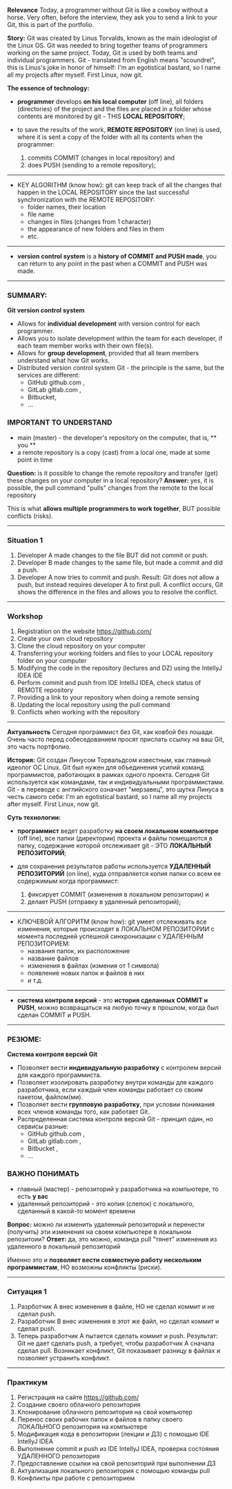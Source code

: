 **Relevance**
Today, a programmer without Git is like a cowboy without a horse.
Very often, before the interview, they ask you to send a link to your Git, this is part of the portfolio.

**Story:**
Git was created by Linus Torvalds, known as the main ideologist of the Linux OS.
Git was needed to bring together teams of programmers working on the same project.
Today, Git is used by both teams and individual programmers.
Git - translated from English means "scoundrel", this is Linus's joke in honor of himself:
I'm an egotistical bastard, so I name all my projects after myself. First Linux, now git.

**The essence of technology:**
- **programmer** develops **on his local computer** (off line), all folders (directories) of the project and
  the files are placed in a folder whose contents are monitored by git - THIS **LOCAL REPOSITORY**;

- to save the results of the work, **REMOTE REPOSITORY** (on line) is used, where it is sent
  a copy of the folder with all its contents when the programmer:
    1. commits COMMIT (changes in local repository) and
    2. does PUSH (sending to a remote repository);

___________________________________________________________

- KEY ALGORITHM (know how):
  git can keep track of all the changes that happen in the LOCAL REPOSITORY
  since the last successful synchronization with the REMOTE REPOSITORY:
    - folder names, their location
    - file name
    - changes in files (changes from 1 character)
    - the appearance of new folders and files in them
    - etc.
___________________________________________________________

- **version control system** is a **history of COMMIT and PUSH made**, you can return
  to any point in the past when a COMMIT and PUSH was made.

________________________________________________________

### SUMMARY:
**Git version control system**
* Allows for **individual development** with version control for each programmer.
* Allows you to isolate development within the team for each developer,
  if each team member works with their own file(s).
* Allows for **group development**, provided that all team members understand what
  how Git works.
* Distributed version control system Git - the principle is the same, but the services are different:
    - GitHub github.com ,
    - GitLab gitlab.com ,
    - Bitbucket,
    - ...

### IMPORTANT TO UNDERSTAND
* main (master) - the developer's repository on the computer, that is, ** you **
* a remote repository is a copy (cast) from a local one, made at some point in time

**Question:** is it possible to change the remote repository and transfer (get) these changes
on your computer in a local repository?
**Answer:** yes, it is possible, the pull command "pulls" changes from the remote to the local repository

This is what **allows multiple programmers to work together**, BUT
possible conflicts (risks).

__________________________

### Situation 1
1. Developer A made changes to the file BUT did not commit or push.
2. Developer B made changes to the same file, but made a commit and did a push.
3. Developer A now tries to commit and push.
   Result: Git does not allow a push, but instead requires developer A to first pull.
   A conflict occurs, Git shows the difference in the files and allows you to resolve the conflict.
____________________________

### Workshop
1. Registration on the website https://github.com/
2. Create your own cloud repository
3. Clone the cloud repository on your computer
4. Transferring your working folders and files to your LOCAL repository folder on your computer
4. Modifying the code in the repository (lectures and DZ) using the IntellyJ IDEA IDE
5. Perform commit and push from IDE IntelliJ IDEA, check status of REMOTE repository
6. Providing a link to your repository when doing a remote sensing
7. Updating the local repository using the pull command
8. Conflicts when working with the repository


_________________________

**Актуальность**
Сегодня программист без Git, как ковбой без лошади.
Очень часто перед собеседованием просят прислать ссылку на ваш Git, это часть портфолио.

**История:**
Git создан Линусом Торвальдсом известным, как главный идеолог ОС Linux.
Git был нужен для объединения усилий команд программистов, работающих в рамках одного проекта.
Сегодня Git используется как командами, так и индивидуальными программистами.
Git - в переводе с английского означает "мерзавец", это шутка Линуса в честь самого себя:
I'm an egotistical bastard, so I name all my projects after myself. First Linux, now git.

**Суть технологии:**
- **программист** ведет разработку **на своем локальном компьютере** (off line), все папки (директории) проекта и
  файлы помещаются в папку, содержание которой отслеживает git - ЭТО **ЛОКАЛЬНЫЙ РЕПОЗИТОРИЙ**;

- для сохранения результатов работы используется **УДАЛЕННЫЙ РЕПОЗИТОРИЙ** (on line), куда отправляется
  копия папки со всем ее содержимым когда программист:
    1. фиксирует COMMIT (изменения в локальном репозитории) и
    2. делает PUSH (отправку в удаленный репозиторий);

_________________________________________________________

- КЛЮЧЕВОЙ АЛГОРИТМ (know how):
  git умеет отслеживать все изменения, которые происходят в ЛОКАЛЬНОМ РЕПОЗИТОРИИ
  с момента последней успешной синхронизации с УДАЛЕННЫМ РЕПОЗИТОРИЕМ:
    - названия папок, их расположение
    - название файлов
    - изменения в файлах (измения от 1 символа)
    - появление новых папок и файлов в них
    - и т.д.
_________________________________________________________

- **система контроля версий** - это **история сделанных COMMIT и PUSH**, можно возвращаться
  на любую точку в прошлом, когда был сделан COMMIT и PUSH.

__________________________________________________________

### РЕЗЮМЕ:
**Система контроля версий Git**
* Позволяет вести **индивидуальную разработку** с контролем версий для каждого программиста.
* Позволяет изолировать разработку внутри команды для каждого разработчика,
  если каждый член команды работает со своим пакетом, файлом(ми).
* Позволяет вести **групповую разработку**, при условии понимания всех членов команды того,
  как работает Git.
* Распределенная система контроля версий Git - принцип один, но сервисы разные:
    - GitHub github.com ,
    - GitLab gitlab.com ,
    - Bitbucket ,
    - ...

### ВАЖНО ПОНИМАТЬ
* главный (мастер) - репозиторий у разработчика на компьютере, то есть **у вас**
* удаленный репозиторий - это копия (слепок) с локального, сделанный в какой-то момент времени

**Вопрос:** можно ли изменить удаленный репозиторий и перенести (получить) эти изменения
на своем компьютере в локальном репозитоии?
**Ответ:** да, это можно, команда pull "тянет" изменения из удаленного в локальный репозиторий

Именно это и **позволяет вести совместную работу нескольким программистам**, НО
возможны конфликты (риски).
__________________________

### Ситуация 1
1. Разрботчик А внес изменения в файле, НО не сделал коммит и не сделал push.
2. Разработчик В внес изменения в этот же файл, но сделал коммит и сделал push.
3. Теперь разработчик А пытается сделать коммит и push.
   Результат: Git не дает сделать push, а требует, чтобы разработчик А сначала сделал pull.
   Возникает конфликт, Git показывает разницу в файлах и позволяет устранить конфликт.
____________________________

### Практикум
1. Регистрация на сайте https://github.com/
2. Создание своего облачного репозитория
3. Клонирование облачного репозитория на свой компьютер
4. Перенос своих рабочих папок и файлов в папку своего ЛОКАЛЬНОГО репозитория на компьютере
4. Модификация кода в репозитории (лекции и ДЗ) с помощью IDE IntellyJ IDEA
5. Выполнение commit и push из IDE IntellyJ IDEA, проверка состояния УДАЛЕННОГО репозитория
6. Предоставление ссылки на свой репозиторий при выполнении ДЗ
7. Актуализация локального репозитория с помощью команды pull
8. Конфликты при работе с репозиторием
